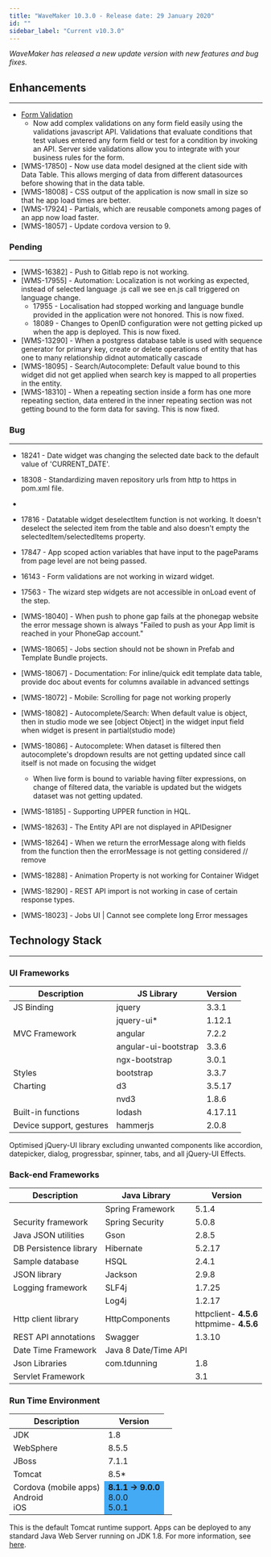 ```yaml
---
title: "WaveMaker 10.3.0 - Release date: 29 January 2020"
id: ""
sidebar_label: "Current v10.3.0"
---
```

*WaveMaker has released a new update version with new features and bug fixes.*

## Enhancements
---

- [Form Validation](/learn/app-development/widgets/datalive/form/form-field-validator)  
    - Now add complex validations on any form field easily using the validations javascript API. Validations that evaluate conditions that test values entered any form field or test for a condition by invoking an API. Server side validations allow you to integrate with your business rules for the form.
- [WMS-17850] - Now use data model designed at the client side with Data Table. This allows merging of data from different datasources before showing that in the data table.
- [WMS-18008] - CSS output of the application is now small in size so that he app load times are better.
- [WMS-17924] - Partials, which are reusable componets among pages of an app now load faster.
- [WMS-18057] - Update cordova version to 9.

### Pending
---
- [WMS-16382] - Push to Gitlab repo is not working.
- [WMS-17955] - Automation: Localization is not working as expected, instead of selected language .js call we see en.js call triggered on language change. 
    - 17955 - Localisation had stopped working and language bundle provided in the application were not honored. This is now fixed.
    - 18089 - Changes to OpenID configuration were not getting picked up when the app is deployed. This is now fixed.
- [WMS-13290] - When a postgress database table is used with sequence generator for primary key, create or delete operations of entity that has one to many relationship didnot automatically cascade
- [WMS-18095] - Search/Autocomplete:  Default value bound to this widget did not get applied when search key is mapped to all properties in the entity.
- [WMS-18310] - When a repeating section inside a form has one more repeating section, data entered in the inner repeating section was not getting bound to the form data for saving. This is now fixed.


### Bug
---

- 18241 - Date widget was changing the selected date back to the default value of 'CURRENT_DATE'.
- 18308 - Standardizing maven repository urls from http to https in pom.xml file.
- 

- 17816 - Datatable widget deselectItem function is not working. It doesn't deselect the selected item from the table and also doesn't empty the selectedItem/selectedItems property.
- 17847 - App scoped action variables that have input to the pageParams from page level are not being passed.
- 16143 - Form validations are not working in wizard widget.
- 17563 - The wizard step widgets are not accessible in onLoad event of the step.
- [WMS-18040] - When push to phone gap fails at the phonegap website the error message shown is always "Failed to push as your App limit is reached in your PhoneGap account."
- [WMS-18065] - Jobs section should not be shown in Prefab and Template Bundle projects.
- [WMS-18067] - Documentation: For inline/quick edit template data table, provide doc about events for columns available in advanced settings
- [WMS-18072] - Mobile: Scrolling for page not working properly
- [WMS-18082] - Autocomplete/Search: When default value is object, then in studio mode we see [object Object] in the widget input field when widget is present in partial(studio mode)
- [WMS-18086] - Autocomplete: When dataset is filtered then autocomplete's dropdown results are not getting updated since call itself is not made on focusing the widget 
    - When live form is bound to variable having filter expressions, on change of filtered data, the variable is updated but the widgets dataset was not getting updated. 

- [WMS-18185] - Supporting UPPER function in HQL.


- [WMS-18263] - The Entity API are not displayed in APIDesigner
- [WMS-18264] - When we return the errorMessage along with fields from the function then the errorMessage is not getting considered // remove 
- [WMS-18288] - Animation Property is not working for Container Widget
- [WMS-18290] - REST API import is not working in case of certain response types.
- [WMS-18023] - Jobs UI | Cannot see complete long Error messages


## Technology Stack

---

### UI Frameworks

| Description | JS Library | Version |
| --- | --- | --- |
| JS Binding | jquery | 3.3.1 |
|  | jquery-ui* | 1.12.1 |
| MVC Framework | angular | 7.2.2 |
|  | angular-ui-bootstrap | 3.3.6 |
|  | ngx-bootstrap | 3.0.1 |
| Styles | bootstrap | 3.3.7 |
| Charting | d3 | 3.5.17 |
|  | nvd3 | 1.8.6 |
| Built-in functions | lodash | 4.17.11 |
| Device support, gestures | hammerjs | 2.0.8 |

Optimised jQuery-UI library excluding unwanted components like accordion, datepicker, dialog, progressbar, spinner, tabs, and all jQuery-UI Effects.

### Back-end Frameworks

| Description | Java Library | Version |
| --- | --- | --- |
|  | Spring Framework |5.1.4 |
| Security framework | Spring Security | 5.0.8 |
| Java JSON utilities | Gson |2.8.5 |
| DB Persistence library | Hibernate |5.2.17 |
| Sample database | HSQL |2.4.1 |
| JSON library | Jackson |2.9.8 |
| Logging framework | SLF4j |1.7.25 |
|  | Log4j | 1.2.17 |
| Http client library | HttpComponents |httpclient- **4.5.6** <br> httpmime- **4.5.6** |
| REST API annotations | Swagger | 1.3.10 |
| Date Time Framework | Java 8 Date/Time API |  |
| Json Libraries | com.tdunning |  1.8 |
| Servlet Framework |  | 3.1 |

### Run Time Environment

| Description | Version |
| --- | --- |
| JDK | 1.8 |
| WebSphere | 8.5.5 |
| JBoss | 7.1.1 |
| Tomcat | 8.5* |
| Cordova (mobile apps) <br> Android <br> iOS <td bgcolor="#44aaf4"> **8.1.1 -> 9.0.0** <br> 8.0.0   <br> 5.0.1 |


This is the default Tomcat runtime support. Apps can be deployed to any standard Java Web Server running on JDK 1.8. For more information, see [here](/learn/app-development/deployment/deployment-web-server).

